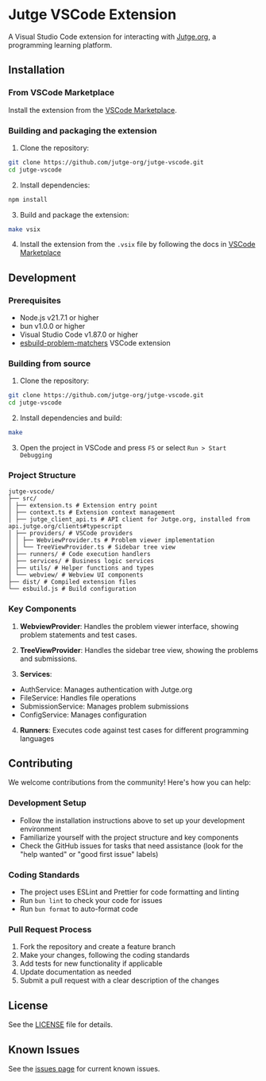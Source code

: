 # Jutge VSCode Extension

A Visual Studio Code extension for interacting with [Jutge.org](https://jutge.org), a programming learning platform.

## Installation

### From VSCode Marketplace

Install the extension from the [VSCode Marketplace](https://marketplace.visualstudio.com/items?itemName=jutge-org.jutge-vscode).

### Building and packaging the extension

1. Clone the repository:

```bash
git clone https://github.com/jutge-org/jutge-vscode.git
cd jutge-vscode
```

2. Install dependencies:

```bash
npm install
```

3. Build and package the extension:

```bash
make vsix
```

4. Install the extension from the `.vsix` file by following the docs in [VSCode Marketplace](https://code.visualstudio.com/docs/editor/extension-marketplace#_install-from-a-vsix)

## Development

### Prerequisites

- Node.js v21.7.1 or higher
- bun v1.0.0 or higher
- Visual Studio Code v1.87.0 or higher
- [esbuild-problem-matchers](https://marketplace.visualstudio.com/items?itemName=connor4312.esbuild-problem-matchers) VSCode extension

### Building from source

1. Clone the repository:

```bash
git clone https://github.com/jutge-org/jutge-vscode.git
cd jutge-vscode
```

2. Install dependencies and build:

```bash
make
```

3. Open the project in VSCode and press `F5` or select `Run > Start Debugging`

### Project Structure

```
jutge-vscode/
├── src/
│ ├── extension.ts # Extension entry point
│ ├── context.ts # Extension context management
│ ├── jutge_client_api.ts # API client for Jutge.org, installed from api.jutge.org/clients#typescript
│ ├── providers/ # VSCode providers
│ │ ├── WebviewProvider.ts # Problem viewer implementation
│ │ └── TreeViewProvider.ts # Sidebar tree view
│ ├── runners/ # Code execution handlers
│ ├── services/ # Business logic services
│ ├── utils/ # Helper functions and types
│ └── webview/ # Webview UI components
├── dist/ # Compiled extension files
└── esbuild.js # Build configuration
```

### Key Components

1. **WebviewProvider**: Handles the problem viewer interface, showing problem statements and test cases.

2. **TreeViewProvider**: Handles the sidebar tree view, showing the problems and submissions.

3. **Services**:

- AuthService: Manages authentication with Jutge.org
- FileService: Handles file operations
- SubmissionService: Manages problem submissions
- ConfigService: Manages configuration

4. **Runners**: Executes code against test cases for different programming languages

## Contributing

We welcome contributions from the community! Here's how you can help:

### Development Setup

- Follow the installation instructions above to set up your development environment
- Familiarize yourself with the project structure and key components
- Check the GitHub issues for tasks that need assistance (look for the "help wanted" or "good first issue" labels)

### Coding Standards

- The project uses ESLint and Prettier for code formatting and linting
- Run `bun lint` to check your code for issues
- Run `bun format` to auto-format code

### Pull Request Process

1. Fork the repository and create a feature branch
2. Make your changes, following the coding standards
3. Add tests for new functionality if applicable
4. Update documentation as needed
5. Submit a pull request with a clear description of the changes

## License

See the [LICENSE](LICENSE) file for details.

## Known Issues

See the [issues page](https://github.com/jutge-org/jutge-vscode/issues) for current known issues.
